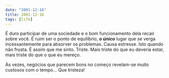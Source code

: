 ```yaml
---
date: "2001-12-16"
title: 2001-12-16
tags: [life]
---
```

É duro participar de uma sociedade e o bom funcionamento dela
recair sobre você. É ruim ser o ponto de equilíbrio, ***o único***
lugar que se verga incessantemente para absorver os problemas.
Causa estresse. Isto quando não frusta. É assim que me sinto.
Triste. Mais triste do que eu deveria estar, mais triste do que o
que eu mereço.

Às vezes, negócios que parecem bons no começo revelam-se muito
custosos com o tempo... Que tristeza!


